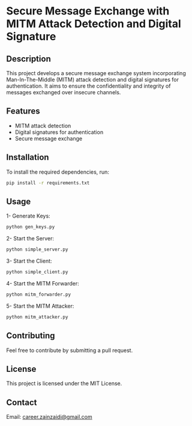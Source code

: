 # Secure Message Exchange with MITM Attack Detection and Digital Signature

## Description

This project develops a secure message exchange system incorporating Man-In-The-Middle (MITM) attack detection and digital signatures for authentication. It aims to ensure the confidentiality and integrity of messages exchanged over insecure channels.

## Features

- MITM attack detection
- Digital signatures for authentication
- Secure message exchange

## Installation

To install the required dependencies, run:

```bash
pip install -r requirements.txt
```

## Usage
1- Generate Keys:
```bash
python gen_keys.py
```

2- Start the Server:
```bash
python simple_server.py
```

3- Start the Client:
```bash
python simple_client.py
```

4- Start the MITM Forwarder:
```bash
python mitm_forwarder.py
```

5- Start the MITM Attacker:
```bash
python mitm_attacker.py
```

## Contributing
Feel free to contribute by submitting a pull request.

## License
This project is licensed under the MIT License.

## Contact
Email: career.zainzaidi@gmail.com
